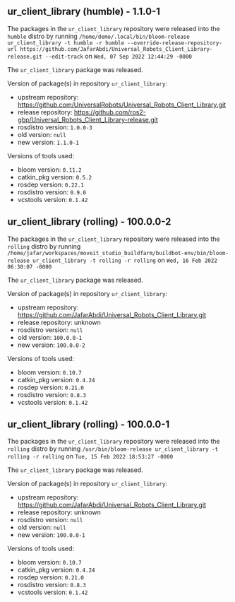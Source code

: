## ur_client_library (humble) - 1.1.0-1

The packages in the `ur_client_library` repository were released into the `humble` distro by running `/home/demo/.local/bin/bloom-release ur_client_library -t humble -r humble --override-release-repository-url https://github.com/JafarAbdi/Universal_Robots_Client_Library-release.git --edit-track` on `Wed, 07 Sep 2022 12:44:29 -0000`

The `ur_client_library` package was released.

Version of package(s) in repository `ur_client_library`:

- upstream repository: https://github.com/UniversalRobots/Universal_Robots_Client_Library.git
- release repository: https://github.com/ros2-gbp/Universal_Robots_Client_Library-release.git
- rosdistro version: `1.0.0-3`
- old version: `null`
- new version: `1.1.0-1`

Versions of tools used:

- bloom version: `0.11.2`
- catkin_pkg version: `0.5.2`
- rosdep version: `0.22.1`
- rosdistro version: `0.9.0`
- vcstools version: `0.1.42`


## ur_client_library (rolling) - 100.0.0-2

The packages in the `ur_client_library` repository were released into the `rolling` distro by running `/home/jafar/workspaces/moveit_studio_buildfarm/buildbot-env/bin/bloom-release ur_client_library -t rolling -r rolling` on `Wed, 16 Feb 2022 06:30:07 -0000`

The `ur_client_library` package was released.

Version of package(s) in repository `ur_client_library`:

- upstream repository: https://github.com/JafarAbdi/Universal_Robots_Client_Library.git
- release repository: unknown
- rosdistro version: `null`
- old version: `100.0.0-1`
- new version: `100.0.0-2`

Versions of tools used:

- bloom version: `0.10.7`
- catkin_pkg version: `0.4.24`
- rosdep version: `0.21.0`
- rosdistro version: `0.8.3`
- vcstools version: `0.1.42`


## ur_client_library (rolling) - 100.0.0-1

The packages in the `ur_client_library` repository were released into the `rolling` distro by running `/usr/bin/bloom-release ur_client_library -t rolling -r rolling` on `Tue, 15 Feb 2022 18:53:27 -0000`

The `ur_client_library` package was released.

Version of package(s) in repository `ur_client_library`:

- upstream repository: https://github.com/JafarAbdi/Universal_Robots_Client_Library.git
- release repository: unknown
- rosdistro version: `null`
- old version: `null`
- new version: `100.0.0-1`

Versions of tools used:

- bloom version: `0.10.7`
- catkin_pkg version: `0.4.24`
- rosdep version: `0.21.0`
- rosdistro version: `0.8.3`
- vcstools version: `0.1.42`


